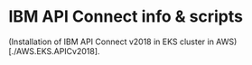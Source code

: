 # IBM API Connect info & scripts

(Installation of IBM API Connect v2018 in EKS cluster in AWS)[./AWS.EKS.APICv2018].
